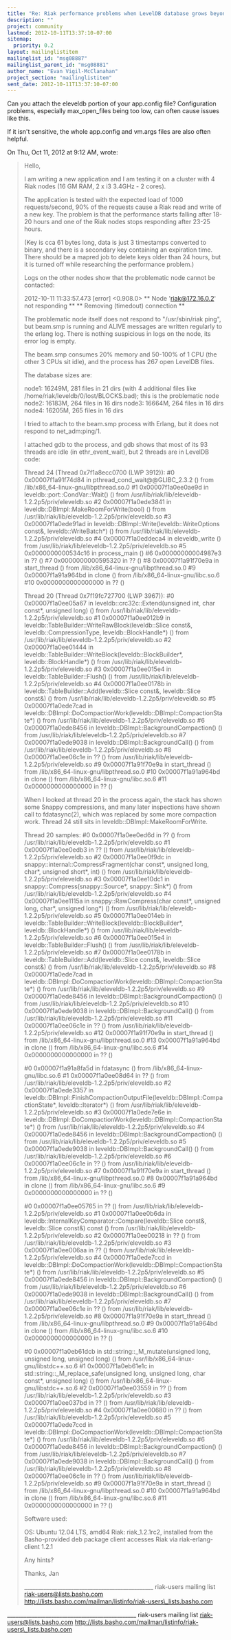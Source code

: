 ```yaml
---
title: "Re: Riak performance problems when LevelDB database grows beyond 16GB"
description: ""
project: community
lastmod: 2012-10-11T13:37:10-07:00
sitemap:
  priority: 0.2
layout: mailinglistitem
mailinglist_id: "msg08887"
mailinglist_parent_id: "msg08881"
author_name: "Evan Vigil-McClanahan"
project_section: "mailinglistitem"
sent_date: 2012-10-11T13:37:10-07:00
---
```



Can you attach the eleveldb portion of your app.config file?
Configuration problems, especially max\_open\_files being too low, can
often cause issues like this.

If it isn't sensitive, the whole app.config and vm.args files are also
often helpful.

On Thu, Oct 11, 2012 at 9:12 AM,  wrote:
> Hello,
>
> I am writing a new application and I am testing it on a cluster with 4 Riak
> nodes (16 GM RAM, 2 x i3 3.4GHz - 2 cores).
>
> The application is tested with the expected load of 1000 requests/second,
> 90% of the requests cause a Riak read and write of a new key. The problem
> is that the performance starts falling after 18-20 hours and one of the Riak
> nodes stops responding after 23-25 hours.
>
> (Key is cca 61 bytes long, data is just 3 timestamps converted to binary,
> and there is a secondary key containing an expiration time. There should be
> a mapred job to delete keys older than 24 hours, but it is turned off while
> researching the performance problem.)
>
> Logs on the other nodes show that the problematic node cannot be contacted:
>
> 2012-10-11 11:33:57.473 [error] <0.908.0> \*\* Node 'riak@172.16.0.2' not
> responding \*\*
> \*\* Removing (timedout) connection \*\*
>
> The problematic node itself does not respond to "/usr/sbin/riak ping", but
> beam.smp is running and ALIVE messages are written regularly to the erlang
> log. There is nothing suspicious in logs on the node, its error log is
> empty.
>
> The beam.smp consumes 20% memory and 50-100% of 1 CPU (the other 3 CPUs sit
> idle), and the process has 267 open LevelDB files.
>
> The database sizes are:
>
> node1: 16249M, 281 files in 21 dirs (with 4 additional files like
> /home/riak/leveldb/0/lost/BLOCKS.bad); this is the problematic node
> node2: 16183M, 264 files in 16 dirs
> node3: 16664M, 264 files in 16 dirs
> node4: 16205M, 265 files in 16 dirs
>
> I tried to attach to the beam.smp process with Erlang, but it does not
> respond to net\_adm:ping/1.
>
> I attached gdb to the process, and gdb shows that most of its 93 threads are
> idle (in ethr\_event\_wait), but 2 threads are in LevelDB code:
>
> Thread 24 (Thread 0x7f1a8ecc0700 (LWP 3912)):
> #0 0x00007f1a91f74d84 in pthread\_cond\_wait@@GLIBC\_2.3.2 () from
> /lib/x86\_64-linux-gnu/libpthread.so.0
> #1 0x00007f1a0ee0ae9d in leveldb::port::CondVar::Wait() () from
> /usr/lib/riak/lib/eleveldb-1.2.2p5/priv/eleveldb.so
> #2 0x00007f1a0ede3841 in leveldb::DBImpl::MakeRoomForWrite(bool) () from
> /usr/lib/riak/lib/eleveldb-1.2.2p5/priv/eleveldb.so
> #3 0x00007f1a0ede91ad in leveldb::DBImpl::Write(leveldb::WriteOptions
> const&, leveldb::WriteBatch\*) () from
> /usr/lib/riak/lib/eleveldb-1.2.2p5/priv/eleveldb.so
> #4 0x00007f1a0eddeca4 in eleveldb\_write () from
> /usr/lib/riak/lib/eleveldb-1.2.2p5/priv/eleveldb.so
> #5 0x0000000000534c16 in process\_main ()
> #6 0x00000000004987e3 in ?? ()
> #7 0x0000000000595320 in ?? ()
> #8 0x00007f1a91f70e9a in start\_thread () from
> /lib/x86\_64-linux-gnu/libpthread.so.0
> #9 0x00007f1a91a964bd in clone () from /lib/x86\_64-linux-gnu/libc.so.6
> #10 0x0000000000000000 in ?? ()
>
> Thread 20 (Thread 0x7f19fc727700 (LWP 3967)):
> #0 0x00007f1a0ee05a67 in leveldb::crc32c::Extend(unsigned int, char const\*,
> unsigned long) () from /usr/lib/riak/lib/eleveldb-1.2.2p5/priv/eleveldb.so
> #1 0x00007f1a0ee012b9 in
> leveldb::TableBuilder::WriteRawBlock(leveldb::Slice const&,
> leveldb::CompressionType, leveldb::BlockHandle\*) () from
> /usr/lib/riak/lib/eleveldb-1.2.2p5/priv/eleveldb.so
> #2 0x00007f1a0ee01444 in
> leveldb::TableBuilder::WriteBlock(leveldb::BlockBuilder\*,
> leveldb::BlockHandle\*) () from
> /usr/lib/riak/lib/eleveldb-1.2.2p5/priv/eleveldb.so
> #3 0x00007f1a0ee015e4 in leveldb::TableBuilder::Flush() () from
> /usr/lib/riak/lib/eleveldb-1.2.2p5/priv/eleveldb.so
> #4 0x00007f1a0ee0178b in leveldb::TableBuilder::Add(leveldb::Slice const&,
> leveldb::Slice const&) () from
> /usr/lib/riak/lib/eleveldb-1.2.2p5/priv/eleveldb.so
> #5 0x00007f1a0ede7cad in
> leveldb::DBImpl::DoCompactionWork(leveldb::DBImpl::CompactionState\*) () from
> /usr/lib/riak/lib/eleveldb-1.2.2p5/priv/eleveldb.so
> #6 0x00007f1a0ede8456 in leveldb::DBImpl::BackgroundCompaction() () from
> /usr/lib/riak/lib/eleveldb-1.2.2p5/priv/eleveldb.so
> #7 0x00007f1a0ede9038 in leveldb::DBImpl::BackgroundCall() () from
> /usr/lib/riak/lib/eleveldb-1.2.2p5/priv/eleveldb.so
> #8 0x00007f1a0ee06c1e in ?? () from
> /usr/lib/riak/lib/eleveldb-1.2.2p5/priv/eleveldb.so
> #9 0x00007f1a91f70e9a in start\_thread () from
> /lib/x86\_64-linux-gnu/libpthread.so.0
> #10 0x00007f1a91a964bd in clone () from /lib/x86\_64-linux-gnu/libc.so.6
> #11 0x0000000000000000 in ?? ()
>
> When I looked at thread 20 in the process again, the stack has shown some
> Snappy compressions, and many later inspections have shown call to
> fdatasync(2),
> which was replaced by some more compaction work. Thread 24 still sits in
> leveldb::DBImpl::MakeRoomForWrite.
>
> Thread 20 samples:
> #0 0x00007f1a0ee0ed6d in ?? () from
> /usr/lib/riak/lib/eleveldb-1.2.2p5/priv/eleveldb.so
> #1 0x00007f1a0ee0edb3 in ?? () from
> /usr/lib/riak/lib/eleveldb-1.2.2p5/priv/eleveldb.so
> #2 0x00007f1a0ee0f9dc in snappy::internal::CompressFragment(char const\*,
> unsigned long, char\*, unsigned short\*, int) () from
> /usr/lib/riak/lib/eleveldb-1.2.2p5/priv/eleveldb.so
> #3 0x00007f1a0ee10dc1 in snappy::Compress(snappy::Source\*, snappy::Sink\*)
> () from /usr/lib/riak/lib/eleveldb-1.2.2p5/priv/eleveldb.so
> #4 0x00007f1a0ee1115a in snappy::RawCompress(char const\*, unsigned long,
> char\*, unsigned long\*) () from
> /usr/lib/riak/lib/eleveldb-1.2.2p5/priv/eleveldb.so
> #5 0x00007f1a0ee014eb in
> leveldb::TableBuilder::WriteBlock(leveldb::BlockBuilder\*,
> leveldb::BlockHandle\*) () from
> /usr/lib/riak/lib/eleveldb-1.2.2p5/priv/eleveldb.so
> #6 0x00007f1a0ee015e4 in leveldb::TableBuilder::Flush() () from
> /usr/lib/riak/lib/eleveldb-1.2.2p5/priv/eleveldb.so
> #7 0x00007f1a0ee0178b in leveldb::TableBuilder::Add(leveldb::Slice const&,
> leveldb::Slice const&) () from
> /usr/lib/riak/lib/eleveldb-1.2.2p5/priv/eleveldb.so
> #8 0x00007f1a0ede7cad in
> leveldb::DBImpl::DoCompactionWork(leveldb::DBImpl::CompactionState\*) () from
> /usr/lib/riak/lib/eleveldb-1.2.2p5/priv/eleveldb.so
> #9 0x00007f1a0ede8456 in leveldb::DBImpl::BackgroundCompaction() () from
> /usr/lib/riak/lib/eleveldb-1.2.2p5/priv/eleveldb.so
> #10 0x00007f1a0ede9038 in leveldb::DBImpl::BackgroundCall() () from
> /usr/lib/riak/lib/eleveldb-1.2.2p5/priv/eleveldb.so
> #11 0x00007f1a0ee06c1e in ?? () from
> /usr/lib/riak/lib/eleveldb-1.2.2p5/priv/eleveldb.so
> #12 0x00007f1a91f70e9a in start\_thread () from
> /lib/x86\_64-linux-gnu/libpthread.so.0
> #13 0x00007f1a91a964bd in clone () from /lib/x86\_64-linux-gnu/libc.so.6
> #14 0x0000000000000000 in ?? ()
>
> #0 0x00007f1a91a8fa5d in fdatasync () from /lib/x86\_64-linux-gnu/libc.so.6
> #1 0x00007f1a0ee08d64 in ?? () from
> /usr/lib/riak/lib/eleveldb-1.2.2p5/priv/eleveldb.so
> #2 0x00007f1a0ede3357 in
> leveldb::DBImpl::FinishCompactionOutputFile(leveldb::DBImpl::CompactionState\*,
> leveldb::Iterator\*) () from
> /usr/lib/riak/lib/eleveldb-1.2.2p5/priv/eleveldb.so
> #3 0x00007f1a0ede7e6e in
> leveldb::DBImpl::DoCompactionWork(leveldb::DBImpl::CompactionState\*) () from
> /usr/lib/riak/lib/eleveldb-1.2.2p5/priv/eleveldb.so
> #4 0x00007f1a0ede8456 in leveldb::DBImpl::BackgroundCompaction() () from
> /usr/lib/riak/lib/eleveldb-1.2.2p5/priv/eleveldb.so
> #5 0x00007f1a0ede9038 in leveldb::DBImpl::BackgroundCall() () from
> /usr/lib/riak/lib/eleveldb-1.2.2p5/priv/eleveldb.so
> #6 0x00007f1a0ee06c1e in ?? () from
> /usr/lib/riak/lib/eleveldb-1.2.2p5/priv/eleveldb.so
> #7 0x00007f1a91f70e9a in start\_thread () from
> /lib/x86\_64-linux-gnu/libpthread.so.0
> #8 0x00007f1a91a964bd in clone () from /lib/x86\_64-linux-gnu/libc.so.6
> #9 0x0000000000000000 in ?? ()
>
> #0 0x00007f1a0ee05765 in ?? () from
> /usr/lib/riak/lib/eleveldb-1.2.2p5/priv/eleveldb.so
> #1 0x00007f1a0ee0b6da in
> leveldb::InternalKeyComparator::Compare(leveldb::Slice const&,
> leveldb::Slice const&) const () from
> /usr/lib/riak/lib/eleveldb-1.2.2p5/priv/eleveldb.so
> #2 0x00007f1a0ee00218 in ?? () from
> /usr/lib/riak/lib/eleveldb-1.2.2p5/priv/eleveldb.so
> #3 0x00007f1a0ee006aa in ?? () from
> /usr/lib/riak/lib/eleveldb-1.2.2p5/priv/eleveldb.so
> #4 0x00007f1a0ede7ccd in
> leveldb::DBImpl::DoCompactionWork(leveldb::DBImpl::CompactionState\*) () from
> /usr/lib/riak/lib/eleveldb-1.2.2p5/priv/eleveldb.so
> #5 0x00007f1a0ede8456 in leveldb::DBImpl::BackgroundCompaction() () from
> /usr/lib/riak/lib/eleveldb-1.2.2p5/priv/eleveldb.so
> #6 0x00007f1a0ede9038 in leveldb::DBImpl::BackgroundCall() () from
> /usr/lib/riak/lib/eleveldb-1.2.2p5/priv/eleveldb.so
> #7 0x00007f1a0ee06c1e in ?? () from
> /usr/lib/riak/lib/eleveldb-1.2.2p5/priv/eleveldb.so
> #8 0x00007f1a91f70e9a in start\_thread () from
> /lib/x86\_64-linux-gnu/libpthread.so.0
> #9 0x00007f1a91a964bd in clone () from /lib/x86\_64-linux-gnu/libc.so.6
> #10 0x0000000000000000 in ?? ()
>
> #0 0x00007f1a0eb61dcb in std::string::\_M\_mutate(unsigned long, unsigned
> long, unsigned long) () from /usr/lib/x86\_64-linux-gnu/libstdc++.so.6
> #1 0x00007f1a0eb61e1c in std::string::\_M\_replace\_safe(unsigned long,
> unsigned long, char const\*, unsigned long) () from
> /usr/lib/x86\_64-linux-gnu/libstdc++.so.6
> #2 0x00007f1a0ee03559 in ?? () from
> /usr/lib/riak/lib/eleveldb-1.2.2p5/priv/eleveldb.so
> #3 0x00007f1a0ee037bd in ?? () from
> /usr/lib/riak/lib/eleveldb-1.2.2p5/priv/eleveldb.so
> #4 0x00007f1a0ee00680 in ?? () from
> /usr/lib/riak/lib/eleveldb-1.2.2p5/priv/eleveldb.so
> #5 0x00007f1a0ede7ccd in
> leveldb::DBImpl::DoCompactionWork(leveldb::DBImpl::CompactionState\*) () from
> /usr/lib/riak/lib/eleveldb-1.2.2p5/priv/eleveldb.so
> #6 0x00007f1a0ede8456 in leveldb::DBImpl::BackgroundCompaction() () from
> /usr/lib/riak/lib/eleveldb-1.2.2p5/priv/eleveldb.so
> #7 0x00007f1a0ede9038 in leveldb::DBImpl::BackgroundCall() () from
> /usr/lib/riak/lib/eleveldb-1.2.2p5/priv/eleveldb.so
> #8 0x00007f1a0ee06c1e in ?? () from
> /usr/lib/riak/lib/eleveldb-1.2.2p5/priv/eleveldb.so
> #9 0x00007f1a91f70e9a in start\_thread () from
> /lib/x86\_64-linux-gnu/libpthread.so.0
> #10 0x00007f1a91a964bd in clone () from /lib/x86\_64-linux-gnu/libc.so.6
> #11 0x0000000000000000 in ?? ()
>
> Software used:
>
> OS: Ubuntu 12.04 LTS, amd64
> Riak: riak\_1.2.1rc2, installed from the Basho-provided deb package
> client accesses Riak via riak-erlang-client 1.2.1
>
> Any hints?
>
> Thanks, Jan
>
>
> \_\_\_\_\_\_\_\_\_\_\_\_\_\_\_\_\_\_\_\_\_\_\_\_\_\_\_\_\_\_\_\_\_\_\_\_\_\_\_\_\_\_\_\_\_\_\_
> riak-users mailing list
> riak-users@lists.basho.com
> http://lists.basho.com/mailman/listinfo/riak-users\_lists.basho.com
>

\_\_\_\_\_\_\_\_\_\_\_\_\_\_\_\_\_\_\_\_\_\_\_\_\_\_\_\_\_\_\_\_\_\_\_\_\_\_\_\_\_\_\_\_\_\_\_
riak-users mailing list
riak-users@lists.basho.com
http://lists.basho.com/mailman/listinfo/riak-users\_lists.basho.com

